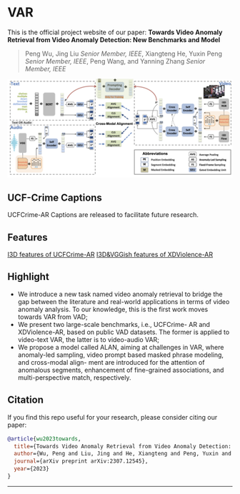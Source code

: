 # VAR
This is the official project website of our paper:
**Towards Video Anomaly Retrieval from Video Anomaly Detection: New Benchmarks and Model**  
> Peng Wu, Jing Liu _Senior Member, IEEE_, Xiangteng He, Yuxin Peng _Senior Member, IEEE_, Peng Wang, and Yanning Zhang _Senior Member, IEEE_

![framework](framework.png)

## UCF-Crime Captions
UCFCrime-AR Captions are released to facilitate future research.
## Features
[I3D features of UCFCrime-AR](https://stuxidianeducn-my.sharepoint.com/:f:/g/personal/pengwu_stu_xidian_edu_cn/EvYcZ5rQZClGs_no2g-B0jcB4ynsonVQIreHIojNnUmPyA?e=xNrGxc)
[I3D&VGGish features of XDViolence-AR](https://roc-ng.github.io/XD-Violence/)

## Highlight
- We introduce a new task named video anomaly retrieval to bridge the gap between the literature and real-world applications in terms of video anomaly analysis. To our knowledge, this is the first work moves towards VAR from VAD;
- We present two large-scale benchmarks, i.e., UCFCrime- AR and XDViolence-AR, based on public VAD datasets. The former is applied to video-text VAR, the latter is to video-audio VAR;
- We propose a model called ALAN, aiming at challenges in VAR, where anomaly-led sampling, video prompt based masked phrase modeling, and cross-modal align- ment are introduced for the attention of anomalous segments, enhancement of fine-grained associations, and multi-perspective match, respectively.


## Citation

If you find this repo useful for your research, please consider citing our paper:

```bibtex
@article{wu2023towards,
  title={Towards Video Anomaly Retrieval from Video Anomaly Detection: New Benchmarks and Model},
  author={Wu, Peng and Liu, Jing and He, Xiangteng and Peng, Yuxin and Wang, Peng and Zhang, Yanning},
  journal={arXiv preprint arXiv:2307.12545},
  year={2023}
}
```
---
